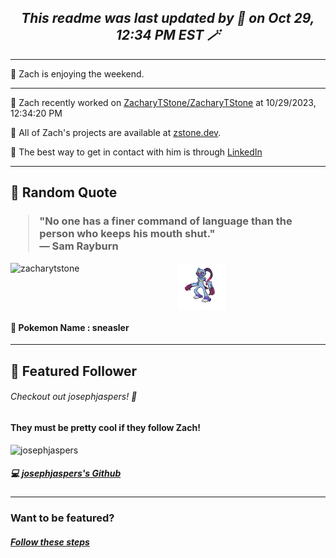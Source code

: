 <h2 align="center" style="font-style: italic; font-weight: bold;">This readme was last updated by 🤖 on Oct 29, 12:34 PM EST 🪄 </h2></a>

---

🤖 Zach is enjoying the weekend.

---

🤖 Zach recently worked on [ZacharyTStone/ZacharyTStone](https://api.github.com/repos/ZacharyTStone/ZacharyTStone) at 10/29/2023, 12:34:20 PM

🤖 All of Zach's projects are available at [zstone.dev](https://www.zstone.dev/).

🤖 The best way to get in contact with him is through [LinkedIn](https://www.linkedin.com/in/zacharystone42)

---

<!-- Add a Quotes section -->

## 🤖 Random Quote

<h3>
<blockquote>
  "No one has a finer command of language than the person who keeps his mouth shut."
<br>— Sam Rayburn
</blockquote>
</h3>

<div style="display: flex; flex-wrap: no-wrap; width: 100%; gap: 16px">
        <img width="50%" src="https://github-readme-streak-stats.herokuapp.com/?user=zacharytstone" alt="zacharytstone" />
    <img width="15%" class='poke-img' src='https://raw.githubusercontent.com/PokeAPI/sprites/master/sprites/pokemon/903.png' alt='sneasler'/>
</div>

#### 🤖 Pokemon Name : sneasler</span>

---

## 🤖 Featured Follower

###### Checkout out josephjaspers! 🎉

#### They must be pretty cool if they follow Zach!

<img style="width: 20%" class='github-img' src='https://avatars.githubusercontent.com/u/20384345?v=4' alt='josephjaspers'/>

##### 💻 [josephjaspers's Github](https://github.com/josephjaspers)

---

### Want to be featured?

##### [Follow these steps](https://github.com/ZacharyTStone/ZacharyTStone/blob/main/FEATURED_INSTRUCTIONS.md)
